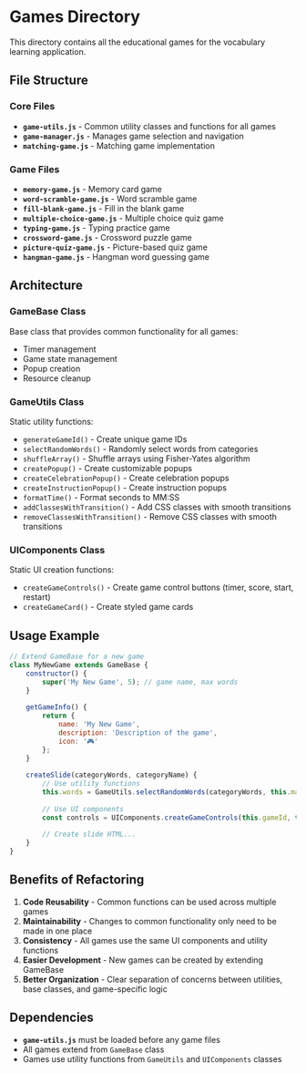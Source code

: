 # Games Directory

This directory contains all the educational games for the vocabulary learning application.

## File Structure

### Core Files
- **`game-utils.js`** - Common utility classes and functions for all games
- **`game-manager.js`** - Manages game selection and navigation
- **`matching-game.js`** - Matching game implementation

### Game Files
- **`memory-game.js`** - Memory card game
- **`word-scramble-game.js`** - Word scramble game
- **`fill-blank-game.js`** - Fill in the blank game
- **`multiple-choice-game.js`** - Multiple choice quiz game
- **`typing-game.js`** - Typing practice game
- **`crossword-game.js`** - Crossword puzzle game
- **`picture-quiz-game.js`** - Picture-based quiz game
- **`hangman-game.js`** - Hangman word guessing game

## Architecture

### GameBase Class
Base class that provides common functionality for all games:
- Timer management
- Game state management
- Popup creation
- Resource cleanup

### GameUtils Class
Static utility functions:
- `generateGameId()` - Create unique game IDs
- `selectRandomWords()` - Randomly select words from categories
- `shuffleArray()` - Shuffle arrays using Fisher-Yates algorithm
- `createPopup()` - Create customizable popups
- `createCelebrationPopup()` - Create celebration popups
- `createInstructionPopup()` - Create instruction popups
- `formatTime()` - Format seconds to MM:SS
- `addClassesWithTransition()` - Add CSS classes with smooth transitions
- `removeClassesWithTransition()` - Remove CSS classes with smooth transitions

### UIComponents Class
Static UI creation functions:
- `createGameControls()` - Create game control buttons (timer, score, start, restart)
- `createGameCard()` - Create styled game cards

## Usage Example

```javascript
// Extend GameBase for a new game
class MyNewGame extends GameBase {
    constructor() {
        super('My New Game', 5); // game name, max words
    }
    
    getGameInfo() {
        return {
            name: 'My New Game',
            description: 'Description of the game',
            icon: '🎮'
        };
    }
    
    createSlide(categoryWords, categoryName) {
        // Use utility functions
        this.words = GameUtils.selectRandomWords(categoryWords, this.maxWords);
        
        // Use UI components
        const controls = UIComponents.createGameControls(this.gameId, this.words.length);
        
        // Create slide HTML...
    }
}
```

## Benefits of Refactoring

1. **Code Reusability** - Common functions can be used across multiple games
2. **Maintainability** - Changes to common functionality only need to be made in one place
3. **Consistency** - All games use the same UI components and utility functions
4. **Easier Development** - New games can be created by extending GameBase
5. **Better Organization** - Clear separation of concerns between utilities, base classes, and game-specific logic

## Dependencies

- **`game-utils.js`** must be loaded before any game files
- All games extend from `GameBase` class
- Games use utility functions from `GameUtils` and `UIComponents` classes